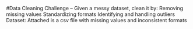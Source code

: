 #Data Cleaning Challenge – 
Given a messy dataset, clean it by: Removing missing values Standardizing formats Identifying and handling outliers Dataset: Attached is a csv file 
with missing values and inconsistent formats
